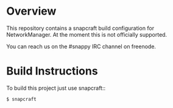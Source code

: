Overview
========

This repository contains a snapcraft build configuration for
NetworkManager. At the moment this is not officially supported.

You can reach us on the #snappy IRC channel on freenode.

Build Instructions
==================

To build this project just use snapcraft::

    $ snapcraft

